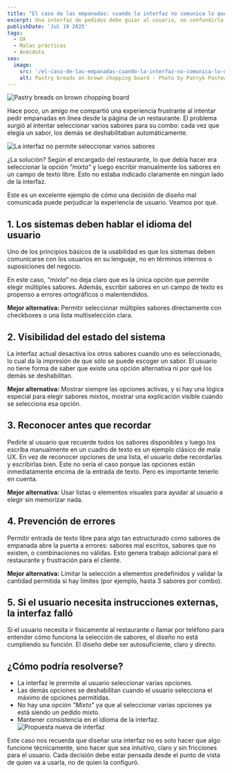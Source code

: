 ```yaml
---
title: "El caso de las empanadas: cuando la interfaz no comunica lo que debe"
excerpt: Una interfaz de pedidos debe guiar al usuario, no confundirlo. En este análisis, exploramos un caso real donde pedir empanadas con varios sabores se vuelve un reto innecesario por culpa de un mal diseño de experiencia de usuario. Veremos por qué depender de una opción oculta y un campo de texto libre puede arruinar la interacción, y cómo pequeños cambios podrían mejorar radicalmente la experiencia.
publishDate: 'Jul 19 2025'
tags:
  - UX
  - Malas prácticas
  - Anécdota
seo:
  image:
    src: '/el-caso-de-las-empanadas-cuando-la-interfaz-no-comunica-lo-que-debe.jpg'
    alt: Pastry breads on brown chopping board - Photo by Patryk Pastewski on Unsplash
---
```


![Pastry breads on brown chopping board](/el-caso-de-las-empanadas-cuando-la-interfaz-no-comunica-lo-que-debe.jpg)

Hace poco, un amigo me compartió una experiencia frustrante al intentar pedir empanadas en línea desde la página de un restaurante. El problema surgió al intentar seleccionar varios sabores para su combo: cada vez que elegía un sabor, los demás se deshabilitaban automáticamente.

![La interfaz no permite seleccionar varios sabores](/el-caso-de-las-empanadas-cuando-la-interfaz-no-comunica-lo-que-debe-gif.gif)

¿La solución? Según el encargado del restaurante, lo que debía hacer era seleccionar la opción *"mixta"* y luego escribir manualmente los sabores en un campo de texto libre. Esto no estaba indicado claramente en ningún lado de la interfaz.

Este es un excelente ejemplo de cómo una decisión de diseño mal comunicada puede perjudicar la experiencia de usuario. Veamos por qué.

## 1. Los sistemas deben hablar el idioma del usuario
Uno de los principios básicos de la usabilidad es que los sistemas deben comunicarse con los usuarios en su lenguaje, no en términos internos o suposiciones del negocio.

En este caso, *“mixta”* no deja claro que es la única opción que permite elegir múltiples sabores. Además, escribir sabores en un campo de texto es propenso a errores ortográficos o malentendidos.

**Mejor alternativa:** Permitir seleccionar múltiples sabores directamente con checkboxes o una lista multiselección clara.

## 2. Visibilidad del estado del sistema
La interfaz actual desactiva los otros sabores cuando uno es seleccionado, lo cual da la impresión de que sólo se puede escoger un sabor. El usuario no tiene forma de saber que existe una opción alternativa ni por qué los demás se deshabilitan.

**Mejor alternativa:** Mostrar siempre las opciones activas, y si hay una lógica especial para elegir sabores mixtos, mostrar una explicación visible cuando se selecciona esa opción.

## 3. Reconocer antes que recordar
Pedirle al usuario que recuerde todos los sabores disponibles y luego los escriba manualmente en un cuadro de texto es un ejemplo clásico de mala UX. En vez de reconocer opciones de una lista, el usuario debe recordarlas y escribirlas bien. Este no sería el caso porque las opciones están inmediatamente encima de la entrada de texto. Pero es importante tenerlo en cuenta.

**Mejor alternativa:** Usar listas o elementos visuales para ayudar al usuario a elegir sin memorizar nada.

## 4. Prevención de errores
Permitir entrada de texto libre para algo tan estructurado como sabores de empanada abre la puerta a errores: sabores mal escritos, sabores que no existen, o combinaciones no válidas. Esto genera trabajo adicional para el restaurante y frustración para el cliente.

**Mejor alternativa:** Limitar la selección a elementos predefinidos y validar la cantidad permitida si hay límites (por ejemplo, hasta 3 sabores por combo).

## 5. Si el usuario necesita instrucciones externas, la interfaz falló
Si el usuario necesita ir físicamente al restaurante o llamar por teléfono para entender cómo funciona la selección de sabores, el diseño no está cumpliendo su función. El diseño debe ser autosuficiente, claro y directo.

## ¿Cómo podría resolverse?
- La interfaz le prermite al usuario seleccionar varias opciones.
- Las demás opciones se deshabilitan cuando el usuario selecciona el máximo de opciones permitidas.
- No hay una opción *"Mixto"* ya que al seleccionar varias opciones ya está siendo un pedido mixto.
- Mantener consistencia en el idioma de la interfaz.
![Propuesta nueva de interfaz](/el-caso-de-las-empanadas-cuando-la-interfaz-no-comunica-lo-que-debe.png)


Este caso nos recuerda que diseñar una interfaz no es solo hacer que algo funcione técnicamente, sino hacer que sea intuitivo, claro y sin fricciones para el usuario. Cada decisión debe estar pensada desde el punto de vista de quien va a usarla, no de quien la configuró.

